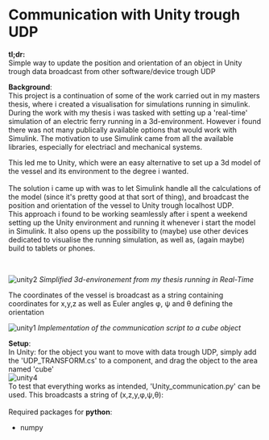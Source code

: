 # Communication with Unity trough UDP
**tl;dr:** <br/>
Simple way to update the position and orientation of an object in Unity trough data broadcast from other software/device trough UDP


**Background**:<br/>
This project is a continuation of some of the work carried out in my masters thesis, where i created a visualisation for simulations running in simulink. During the work with my thesis i was tasked with setting up a 'real-time' simulation of an electric ferry running in a 3d-environment. However i found there was not many publically available options that would work with Simulink. The motivation to use Simulink came from all the available libraries, especially for electriacl and mechanical systems. 

This led me to Unity, which were an easy alternative to set up a 3d model of the vessel and its environment to the degree i wanted. <br/><br/>
The solution i came up with was to let Simulink handle all the calculations of the model (since it's pretty good at that sort of thing), and broadcast the position and orientation of the vessel to Unity trough localhost UDP.<br/>
This approach i found to be working seamlessly after i spent a weekend setting up the Unity environment and running it whenever i start the model in Simulink. It also opens up the possibility to (maybe) use other devices dedicated to visualise the running simulation, as well as, (again maybe) build to tablets or phones. 

<br/>


![unity2](https://user-images.githubusercontent.com/72814986/103153405-907e6f80-4790-11eb-856c-fb64b7925e2c.PNG)
*Simplified 3d-environement from my thesis running in Real-Time*



The coordinates of the vessel is broadcast as a string containing coordinates for x,y,z as well as Euler angles φ, ψ and θ defining the orientation 




![unity1](https://user-images.githubusercontent.com/72814986/103153202-3204c180-478f-11eb-89d4-5bcd1d0cf958.PNG)
*Implementation of the communication script to a cube object*

**Setup**:<br/>
In Unity: for the object you want to move with data trough UDP, simply add the 'UDP_TRANSFORM.cs' to a component, and drag the object to the area named 'cube'<br/>
![unity4](https://user-images.githubusercontent.com/72814986/103153762-18fe0f80-4793-11eb-988d-06310206d12f.PNG)
<br/>
To test that everything works as intended, 'Unity_communication.py' can be used. This broadcasts a string of (x,z,y,φ,ψ,θ):<br/><br/>
Required packages for **python**:
- numpy


